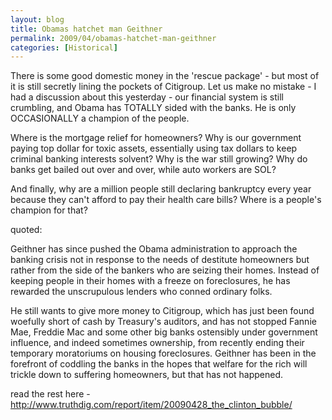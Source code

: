 ```yaml
---
layout: blog
title: Obamas hatchet man Geithner
permalink: 2009/04/obamas-hatchet-man-geithner
categories: [Historical]
---
```


<p>There is some good domestic money in the 'rescue package' - but most of it is still secretly lining the pockets of Citigroup. Let us make no mistake - I had a discussion about this yesterday - our financial system is still crumbling, and Obama has TOTALLY sided with the banks. He is only OCCASIONALLY a champion of the people.</p>
<p>Where is the mortgage relief for homeowners? Why is our government paying top dollar for toxic assets, essentially using tax dollars to keep criminal banking interests solvent? Why is the war still growing? Why do banks get bailed out over and over, while auto workers are SOL?</p>
<p>And finally, why are a million people still declaring bankruptcy every year because they can't afford to pay their health care bills? Where is a people's champion for that?</p>
<p>quoted:</p>
<p>Geithner has since pushed the Obama administration to approach the banking crisis not in response to the needs of destitute homeowners but rather from the side of the bankers who are seizing their homes. Instead of keeping people in their homes with a freeze on foreclosures, he has rewarded the unscrupulous lenders who conned ordinary folks.</p>
<p>He still wants to give more money to Citigroup, which has just been found woefully short of cash by Treasury's auditors, and has not stopped Fannie Mae, Freddie Mac and some other big banks ostensibly under government influence, and indeed sometimes ownership, from recently ending their temporary moratoriums on housing foreclosures. Geithner has been in the forefront of coddling the banks in the hopes that welfare for the rich will trickle down to suffering homeowners, but that has not happened.</p>
<p>read the rest here - <a href="http://www.truthdig.com/report/item/20090428_the_clinton_bubble/" title="http://www.truthdig.com/report/item/20090428_the_clinton_bubble/">http://www.truthdig.com/report/item/20090428_the_clinton_bubble/</a></p>
